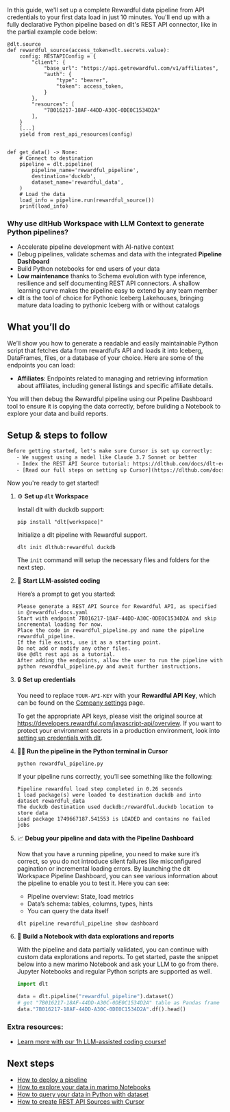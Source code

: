In this guide, we'll set up a complete Rewardful data pipeline from API credentials to your first data load in just 10 minutes. You'll end up with a fully declarative Python pipeline based on dlt's REST API connector, like in the partial example code below:

```python-outcome
@dlt.source
def rewardful_source(access_token=dlt.secrets.value):
    config: RESTAPIConfig = {
        "client": {
            "base_url": "https://api.getrewardful.com/v1/affiliates",
            "auth": {
                "type": "bearer",
                "token": access_token,
            }
        },
        "resources": [
            "7B016217-18AF-44DD-A30C-0DE0C1534D2A"
        ],
    }
    [...]
    yield from rest_api_resources(config)


def get_data() -> None:
    # Connect to destination
    pipeline = dlt.pipeline(
        pipeline_name='rewardful_pipeline',
        destination='duckdb',
        dataset_name='rewardful_data', 
    )
    # Load the data
    load_info = pipeline.run(rewardful_source())
    print(load_info) 
```

### Why use dltHub Workspace with LLM Context to generate Python pipelines?

- Accelerate pipeline development with AI-native context
- Debug pipelines, validate schemas and data with the integrated **Pipeline Dashboard**
- Build Python notebooks for end users of your data
- **Low maintenance** thanks to Schema evolution with type inference, resilience and self documenting REST API connectors. A shallow learning curve makes the pipeline easy to extend by any team member
- dlt is the tool of choice for Pythonic Iceberg Lakehouses, bringing mature data loading to pythonic Iceberg with or without catalogs

## What you’ll do

We’ll show you how to generate a readable and easily maintainable Python script that fetches data from rewardful’s API and loads it into Iceberg, DataFrames, files, or a database of your choice. Here are some of the endpoints you can load:

- **Affiliates**: Endpoints related to managing and retrieving information about affiliates, including general listings and specific affiliate details.

You will then debug the Rewardful pipeline using our Pipeline Dashboard tool to ensure it is copying the data correctly, before building a Notebook to explore your data and build reports.

## Setup & steps to follow

```default
Before getting started, let's make sure Cursor is set up correctly:
   - We suggest using a model like Claude 3.7 Sonnet or better
   - Index the REST API Source tutorial: https://dlthub.com/docs/dlt-ecosystem/verified-sources/rest_api/ and add it to context as **@dlt rest api**
   - [Read our full steps on setting up Cursor](https://dlthub.com/docs/dlt-ecosystem/llm-tooling/cursor-restapi#23-configuring-cursor-with-documentation)
```

Now you're ready to get started!

1. ⚙️ **Set up `dlt` Workspace**
    
    Install dlt with duckdb support:
    ```shell
    pip install "dlt[workspace]"
    ```

    Initialize a dlt pipeline with Rewardful support.
    ```shell
    dlt init dlthub:rewardful duckdb
    ```

    The `init` command will setup the necessary files and folders for the next step.
    
2. 🤠 **Start LLM-assisted coding**
    
    Here’s a prompt to get you started:
    
    ```prompt
    Please generate a REST API Source for Rewardful API, as specified in @rewardful-docs.yaml 
    Start with endpoint 7B016217-18AF-44DD-A30C-0DE0C1534D2A and skip incremental loading for now. 
    Place the code in rewardful_pipeline.py and name the pipeline rewardful_pipeline. 
    If the file exists, use it as a starting point. 
    Do not add or modify any other files. 
    Use @dlt rest api as a tutorial. 
    After adding the endpoints, allow the user to run the pipeline with python rewardful_pipeline.py and await further instructions.
    ```

    
3. 🔒 **Set up credentials** 
    
    You need to replace `YOUR-API-KEY` with your **Rewardful API Key**, which can be found on the [Company settings](https://app.getrewardful.com/company/edit) page.
    
    To get the appropriate API keys, please visit the original source at https://developers.rewardful.com/javascript-api/overview.
    If you want to protect your environment secrets in a production environment, look into [setting up credentials with dlt](https://dlthub.com/docs/walkthroughs/add_credentials).
    
4. 🏃‍♀️ **Run the pipeline in the Python terminal in Cursor**
    
    ```shell
    python rewardful_pipeline.py
    ```
    
    If your pipeline runs correctly, you’ll see something like the following:
    
    ```shell
    Pipeline rewardful load step completed in 0.26 seconds
    1 load package(s) were loaded to destination duckdb and into dataset rewardful_data
    The duckdb destination used duckdb:/rewardful.duckdb location to store data
    Load package 1749667187.541553 is LOADED and contains no failed jobs
    ```
    
5. 📈 **Debug your pipeline and data with the Pipeline Dashboard**

    Now that you have a running pipeline, you need to make sure it’s correct, so you do not introduce silent failures like misconfigured pagination or incremental loading errors. By launching the dlt Workspace Pipeline Dashboard, you can see various information about the pipeline to enable you to test it. Here you can see:
    - Pipeline overview: State, load metrics
    - Data’s schema: tables, columns, types, hints
    - You can query the data itself
    
    ```shell
    dlt pipeline rewardful_pipeline show dashboard
    ```
    
6. 🐍 **Build a Notebook with data explorations and reports**

    With the pipeline and data partially validated, you can continue with custom data explorations and reports. To get started, paste the snippet below into a new marimo Notebook and ask your LLM to go from there. Jupyter Notebooks and regular Python scripts are supported as well.

    
    ```python
    import dlt

   data = dlt.pipeline("rewardful_pipeline").dataset()
   # get "7B016217-18AF-44DD-A30C-0DE0C1534D2A" table as Pandas frame
   data."7B016217-18AF-44DD-A30C-0DE0C1534D2A".df().head()
    ```

### Extra resources:

- [Learn more with our 1h LLM-assisted coding course!](https://www.youtube.com/watch?v=GGid70rnJuM)

## Next steps

- [How to deploy a pipeline](https://dlthub.com/docs/walkthroughs/deploy-a-pipeline)
- [How to explore your data in marimo Notebooks](https://dlthub.com/docs/general-usage/dataset-access/marimo)
- [How to query your data in Python with dataset](https://dlthub.com/docs/general-usage/dataset-access/dataset)
- [How to create REST API Sources with Cursor](https://dlthub.com/docs/dlt-ecosystem/llm-tooling/cursor-restapi)
